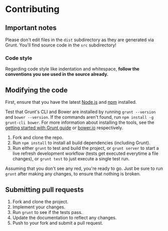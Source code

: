 # Contributing

## Important notes
Please don't edit files in the `dist` subdirectory as they are generated via Grunt. You'll find source code in the `src` subdirectory!

### Code style
Regarding code style like indentation and whitespace, **follow the conventions you see used in the source already.**

## Modifying the code
First, ensure that you have the latest [Node.js](http://nodejs.org/) and [npm](http://npmjs.org/) installed.

Test that Grunt's CLI and Bower are installed by running `grunt --version` and `bower --version`.  If the commands aren't found, run `npm install -g grunt-cli bower`.  For more information about installing the tools, see the [getting started with Grunt guide](http://gruntjs.com/getting-started) or [bower.io](http://bower.io/) respectively.

1. Fork and clone the repo.
1. Run `npm install` to install all build dependencies (including Grunt).
1. Run either `grunt` to test and build the project, or `grunt server` to start a live refresh development workflow (tests get executed everytime a file changes), or `grunt test` to just execute a single test run.

Assuming that you don't see any red, you're ready to go. Just be sure to run `grunt` after making any changes, to ensure that nothing is broken.

## Submitting pull requests

1. Fork and clone the project.
1. Implement your changes.
1. Run `grunt` to see if the tests pass.
1. Update the documentation to reflect any changes.
1. Push to your fork and submit a pull request.
